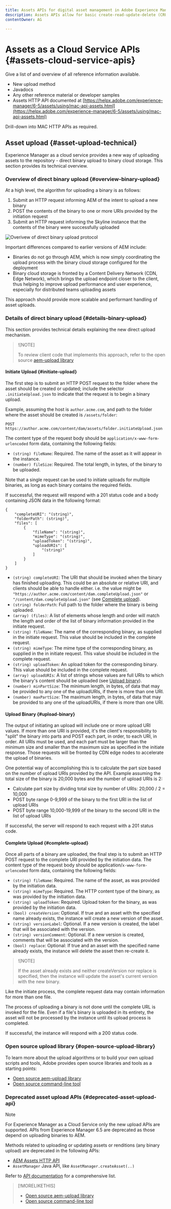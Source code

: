 ```yaml
---
title: Assets APIs for digital asset management in Adobe Experience Manager as a Cloud Service 
description: Assets APIs allow for basic create-read-update-delete (CRUD) operations to manage assets, including binary, metadata, renditions, comments, and Content Fragments.
contentOwner: AG

---
```


# Assets as a Cloud Service APIs {#assets-cloud-service-apis}

Give a list of and overview of all reference information available.
* New upload method
* Javadocs
* Any other reference material or developer samples
* Assets HTTP API documented at [https://helpx.adobe.com/experience-manager/6-5/assets/using/mac-api-assets.html](https://helpx.adobe.com/experience-manager/6-5/assets/using/mac-api-assets.html)

Drill-down into MAC HTTP APIs as required.

## Asset upload {#asset-upload-technical}

Experience Manager as a cloud service provides a new way of uploading assets to the repository - direct binary upload to binary cloud storage. This section provides its technical overview.

### Overview of direct binary upload {#overview-binary-upload}

At a high level, the algorithm for uploading a binary is as follows:

1. Submit an HTTP request informing AEM of the intent to upload a new binary
2. POST the contents of the binary to one or more URIs provided by the initiation request
3. Submit an HTTP request informing the Skyline instance that the contents of the binary were successfully uploaded

<!-- PPTX source: slide in add-assets.md - overview of direct binary upload section of 
https://adobe-my.sharepoint.com/personal/gklebus_adobe_com/_layouts/15/guestaccess.aspx?guestaccesstoken=jexDC5ZnepXSt6dTPciH66TzckS1BPEfdaZuSgHugL8%3D&docid=2_1ec37f0bd4cc74354b4f481cd420e07fc&rev=1&e=CdgElS
-->

![Overivew of direct binary upload protocol](assets/add-assets-technical.png)

Important differences compared to earlier versions of AEM include:

* Binaries do not go through AEM, which is now simply coordinating the upload process with the binary cloud storage configured for the deployment
* Binary cloud storage is fronted by a Content Delivery Network (CDN, Edge Network), which brings the upload endpoint closer to the client, thus helping to improve upload performance and user experience, especially for distributed teams uploading assets

This approach should provide more scalable and performant handling of asset uploads.

### Details of direct binary upload {#details-binary-upload}

This section provides technical details explaining the new direct upload mechanism. 

> ![NOTE]
>
> To review client code that implements this approach, refer to the open source [aem-upload library](https://github.com/adobe/aem-upload)

#### Initiate Upload {#initiate-upload}

The first step is to submit an HTTP POST request to the folder where the asset should be created or updated; include the selector `.initiateUpload.json` to indicate that the request is to begin a binary upload.

Example, assuming the host is `author.acme.com`, and path to the folder where the asset should be created is `/assets/folder`:

```
POST https://author.acme.com/content/dam/assets/folder.initiateUpload.json
````

The content type of the request body should be `application/x-www-form-urlencoded` form data, containing the following fields:

* `(string) fileName`: Required. The name of the asset as it will appear in the instance.
* `(number) fileSize`: Required. The total length, in bytes, of the binary to be uploaded.

Note that a single request can be used to initiate uploads for multiple binaries, as long as each binary contains the required fields.

If successful, the request will respond with a 201 status code and a body containing JSON data in the following format:

```
{
    "completeURI": "(string)",
    "folderPath": (string)",
    "files": [
        {
            "fileName": "(string)",
            "mimeType": "(string)",
            "uploadToken": "(string)",
            "uploadURIs": [
                "(string)"
            ]
        }
    ]
}
````

* `(string) completeURI`: The URI that should be invoked when the binary has finished uploading. This could be an absolute or relative URI, and clients should be able to handle either. i.e. the value might be `"https://author.acme.com/content/dam.completeUpload.json"` or `"/content/dam.completeUpload.json"` (see [Complete upload](#complete-upload)).
* `(string) folderPath`: Full path to the folder where the binary is being uploaded.
* `(array) (files)`: A list of elements whose length and order will match the length and order of the list of binary information provided in the initiate request.
* `(string) fileName`: The name of the corresponding binary, as supplied in the initiate request. This value should be included in the complete request.
* `(string) mimeType`: The mime type of the corresponding binary, as supplied in the in initiate request. This value should be included in the complete request.
* `(string) uploadToken`: An upload token for the corresponding binary. This value should be included in the complete request.
* `(array) uploadURIs`: A list of strings whose values are full URIs to which the binary's content should be uploaded (see [Upload binary](#upload-binary)).
* `(number) minPartSize`: The minimum length, in bytes, of data that may be provided to any one of the uploadURIs, if there is more than one URI.
* `(number) maxPartSize`: The maximum length, in bytes, of data that may be provided to any one of the uploadURIs, if there is more than one URI.

#### Upload Binary {#upload-binary}

The output of initiating an upload will include one or more upload URI values. If more than one URI is provided, it's the client's responsibility to "split" the binary into parts and POST each part, in order, to each URI, in order. All URIs must be used, and each part must be larger than the minimum size and smaller than the maximum size as specified in the initiate response. Those requests will be fronted by CDN edge nodes to accelerate the upload of binaries.

One potential way of accomplishing this is to calculate the part size based on the number of upload URIs provided by the API. Example assuming the total size of the binary is 20,000 bytes and the number of upload URIs is 2:

* Calculate part size by dividing total size by number of URIs: 20,000 / 2 = 10,000
* POST byte range 0-9,999 of the binary to the first URI in the list of upload URIs
* POST byte range 10,000-19,999 of the binary to the second URI in the list of upload URIs

If successful, the server will respond to each request with a 201 status code.

#### Complete Upload {#complete-upload}

Once all parts of a binary are uploaded, the final step is to submit an HTTP POST request to the complete URI provided by the initiation data. The content type of the request body should be application/`x-www-form-urlencoded` form data, containing the following fields:

* `(string) fileName`: Required. The name of the asset, as was provided by the initiation data.
* `(string) mimeType`: Required. The HTTP content type of the binary, as was provided by the initiation data.
* `(string) uploadToken`: Required. Upload token for the binary, as was provided by the initiation data.
* `(bool) createVersion`: Optional. If true and an asset with the specified name already exists, the instance will create a new version of the asset.
* `(string) versionLabel`: Optional. If a new version is created, the label that will be associated with the version.
* `(string) versionComment`: Optional. If a new version is created, comments that will be associated with the version.
* `(bool) replace`: Optional: If true and an asset with the specified name already exists, the instance will delete the asset then re-create it.

> ![NOTE]
>
> If the asset already exists and neither createVersion nor replace is specified, then the instance will update the asset's current version with the new binary.

Like the initiate process, the complete request data may contain information for more than one file.

The process of uploading a binary is not done until the complete URL is invoked for the file. Even if a file's binary is uploaded in its entirety, the asset will not be processed by the instance until its upload process is completed.

If successful, the instance will respond with a 200 status code.

### Open source upload library {#open-source-upload-library}

To learn more about the upload algorithms or to build your own upload scripts and tools, Adobe provides open source libraries and tools as a starting points:

* [Open source aem-upload library](https://github.com/adobe/aem-upload)
* [Open source command-line tool](https://github.com/adobe/aio-cli-plugin-aem)

### Deprecated asset upload APIs {#deprecated-asset-upload-api}

<!-- #ENGCHECK please review / update the list of deprecated APIs below -->

>[!NOTE]
>
>For Experience Manager as a Cloud Service only the new upload APIs are supported. APIs from Experience Manager 6.5 are deprecated as those depend on uploading binaries to AEM.

Methods related to uploading or updating assets or renditions (any binary upload) are deprecated in the following APIs:

* [AEM Assets HTTP API](mac-api-assets.md)
* `AssetManager` Java API, like `AssetManager.createAsset(..)`

Refer to [API documentation](LINK???) for a comprehensive list.

>[!MORELIKETHIS]
>
>* [Open source aem-upload library](https://github.com/adobe/aem-upload)
>* [Open source command-line tool](https://github.com/adobe/aio-cli-plugin-aem)

